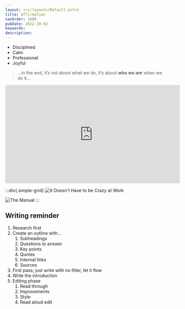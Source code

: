 ```yaml
---
layout: src/layouts/Default.astro
title: Affirmation
navOrder: 1000
pubDate: 2022-10-02
keywords: 
description: 
---
```


- Disciplined
- Calm
- Professional
- Joyful

> …in the end, it’s not about what we do, it’s about **who we are** when we do it…

<iframe allow="accelerometer; autoplay; clipboard-write; encrypted-media; gyroscope; picture-in-picture" allowfullscreen="" frameborder="0" height="315" loading="lazy" src="https://www.youtube-nocookie.com/embed/LkIe4wYR1f8" style="min-width: 100%" width="560"></iframe>

:::div{.simple-grid}
![It Doesn't Have to be Crazy at Work](/img/2020/10/idhtbcaw.jpg)

![The Manual](/img/2020/10/the-manual.jpg)
:::

## Writing reminder

1. Research first
2. Create an outline with… 
    1. Subheadings
    2. Questions to answer
    3. Key points
    4. Quotes
    5. Internal links
    6. Sources
3. First pass; just write with no filter, let it flow
4. Write the introduction
5. Editing phase 
    1. Read through
    2. Improvements
    3. Style
    4. Read aloud edit